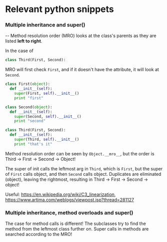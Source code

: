 # Relevant python snippets

### Multiple inheritance and super()

-- Method resolution order (MRO) looks at the class's parents as they are listed **left to right**.

In the case of
```python
class Third(First, Second):
```

MRO will first check `First`, and if it doesn't have the attribute, it will look at `Second`.


```python
class First(object):
  def __init__(self):
    super(First, self).__init__()
    print "first"

class Second(object):
  def __init__(self):
    super(Second, self).__init__()
    print "second"

class Third(First, Second):
  def __init__(self):
    super(Third, self).__init__()
    print "that's it"
```

Method resolution order can be seen by `Object.__mro__`, but the order is Third -> First -> Second -> Object!

The super of init calls the leftmost arg in `Third`, which is `First`, but the super of `First` calls object, and then `Second` calls object. Duplicates are eliminated (object), leaving the rightmost, resulting in Third -> First -> Second -> object!

Useful: https://en.wikipedia.org/wiki/C3_linearization, https://www.artima.com/weblogs/viewpost.jsp?thread=281127


### Multiple inheritance, method overloads and super()

The case for method calls is different! The subclasses try to find the method from the leftmost class further on. Super calls in methods are searched according to the MRO!
